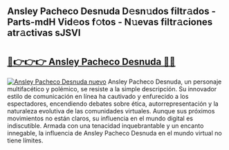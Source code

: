 ## Ansley Pacheco Desnuda D𝚎sn𝚞dos filtr𝚊dos - Parts-mdH Vid𝚎os f𝚘tos - N𝚞evas filtr𝚊ciones atr𝚊ctivas sJSVl

# <h2><a href="http://mbdaja.tromn.icu/?c=Ansley+Pacheco+Desnuda">🔗👉👉👉 Ansley Pacheco Desnuda 🔗🔗</a></h2>

[![Ansley Pacheco Desnuda nuevo](https://i.imgur.com/pEAQMta.gif)](http://mbdaja.tromn.icu/?c=Ansley+Pacheco+Desnuda)
Ansley Pacheco Desnuda, un personaje multifacético y polémico, se resiste a la simple descripción. Su innovador estilo de comunicación en línea ha cautivado y enfurecido a los espectadores, encendiendo debates sobre ética, autorrepresentación y la naturaleza evolutiva de las comunidades virtuales. Aunque sus próximos movimientos no están claros, su influencia en el mundo digital es indiscutible. Armada con una tenacidad inquebrantable y un encanto innegable, la influencia de Ansley Pacheco Desnuda en el mundo virtual no tiene límites.
